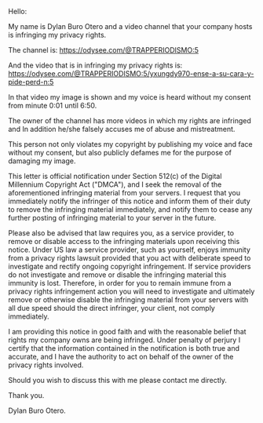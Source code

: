Hello:

My name is Dylan Buro Otero and a video channel that your company hosts is infringing my privacy rights.

The channel is: https://odysee.com/@TRAPPERIODISMO:5

And the video that is in infringing my privacy rights is: https://odysee.com/@TRAPPERIODISMO:5/yxungdy970-ense-a-su-cara-y-pide-perd-n:5

In that video my image is shown and my voice is heard without my consent from minute 0:01 until 6:50.

The owner of the channel has more videos in which my rights are infringed and In addition he/she falsely accuses me of abuse and mistreatment.

This person not only violates my copyright by publishing my voice and face without my consent, but also publicly defames me for the purpose of damaging my image.

This letter is official notification under Section 512(c) of the Digital Millennium Copyright Act ("DMCA"), and I seek the removal of the aforementioned infringing material from your servers. I request that you immediately notify the infringer of this notice and inform them of their duty to remove the infringing material immediately, and notify them to cease any further posting of infringing material to your server in the future.

Please also be advised that law requires you, as a service provider, to remove or disable access to the infringing materials upon receiving this notice. Under US law a service provider, such as yourself, enjoys immunity from a privacy rights lawsuit provided that you act with deliberate speed to investigate and rectify ongoing copyright infringement. If service providers do not investigate and remove or disable the infringing material this immunity is lost. Therefore, in order for you to remain immune from a privacy rights infringement action you will need to investigate and ultimately remove or otherwise disable the infringing material from your servers with all due speed should the direct infringer, your client, not comply immediately.

I am providing this notice in good faith and with the reasonable belief that rights my company owns are being infringed. Under penalty of perjury I certify that the information contained in the notification is both true and accurate, and I have the authority to act on behalf of the owner of the privacy rights involved.

Should you wish to discuss this with me please contact me directly.

Thank you.

Dylan Buro Otero.
